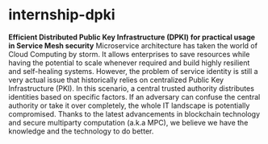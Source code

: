 # internship-dpki
<b>Efficient Distributed Public Key Infrastructure (DPKI) for practical usage in Service Mesh security</b>
Microservice architecture has taken the world of Cloud Computing by storm. It allows enterprises to save resources while having the potential to scale whenever required and build highly resilient and self-healing systems.
However, the problem of service identity is still a very actual issue that historically relies on centralized Public Key Infrastructure (PKI). In this scenario, a central trusted authority distributes identities based on specific factors. If an adversary can confuse the central authority or take it over completely, the whole IT landscape is potentially compromised.
Thanks to the latest advancements in blockchain technology and secure multiparty computation (a.k.a MPC), we believe we have the knowledge and the technology to do better.
